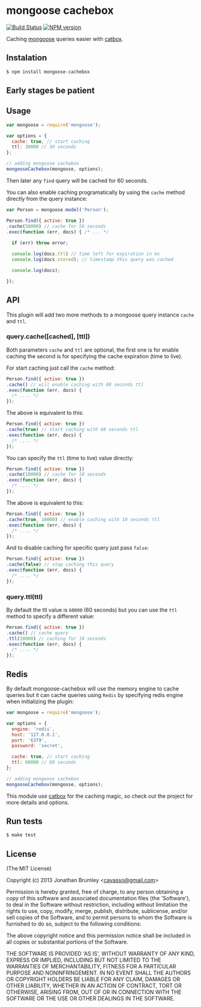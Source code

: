 # mongoose cachebox

[![Build Status](https://travis-ci.org/cayasso/mongoose-cachebox.png?branch=master)](https://travis-ci.org/cayasso/mongoose-cachebox)
[![NPM version](https://badge.fury.io/js/mongoose-cachebox.png)](http://badge.fury.io/js/mongoose-cachebox)

Caching [mongoose](http://http://mongoosejs.com/) queries easier with [catbox](https://github.com/spumko/catbox).

## Instalation

``` bash
$ npm install mongoose-cachebox
```

## Early stages be patient

## Usage

``` javascript
var mongoose = require('mongoose');

var options = {
  cache: true, // start caching
  ttl: 30000 // 30 seconds
};

// adding mongoose cachebox
mongooseCachebox(mongoose, options);
```

Then later any `find` query will be cached for 60 seconds.

You can also enable caching programatically by using the `cache` method directly from the query instance:

``` javascript
var Person = mongoose.model('Person');

Person.find({ active: true })
.cache(50000) // cache for 50 seconds
.exec(function (err, docs) { /* ... */
  
  if (err) throw error;

  console.log(docs.ttl) // time left for expiration in ms
  console.log(docs.stored); // timestamp this query was cached

  console.log(docs);

});

```

## API
This plugin will add two more methods to a mongoose query instance `cache` and `ttl`.

### query.cache([cached], [ttl])

Both parameters `cache` and `ttl` are optional, the first one is for enable caching the second is for specifying the cache expiration (time to live).

For start caching just call the `cache` method:

``` javascript
Person.find({ active: true })
.cache() // will enable caching with 60 seconds ttl
.exec(function (err, docs) {
  /* .... */
});
```

The above is equivalent to this:

``` javascript
Person.find({ active: true })
.cache(true) // start caching with 60 seconds ttl
.exec(function (err, docs) {
  /* .... */
});
```

You can specify the `ttl` (time to live) value directly:

``` javascript
Person.find({ active: true })
.cache(10000) // cache for 10 seconds
.exec(function (err, docs) {
  /* .... */
});
```

The above is equivalent to this:

``` javascript
Person.find({ active: true })
.cache(true, 10000) // enable caching with 10 seconds ttl
.exec(function (err, docs) {
  /* .... */
});
```

And to disable caching for specific query just pass `false`:

``` javascript
Person.find({ active: true })
.cache(false) // stop caching this query
.exec(function (err, docs) {
  /* .... */
});
```

### query.ttl(ttl)

By default the ttl value is `60000` (60 seconds) but you can use the `ttl` method to specify a different value:

``` javascript
Person.find({ active: true })
.cache() // cache query
.ttl(10000) // caching for 10 seconds
.exec(function (err, docs) {
  /* .... */
});
```

## Redis

By default mongoose-cachebox will use the memory engine to cache queries but it can cache queries using `Redis` by specifying redis engine when initializing the plugin:

``` javascript
var mongoose = require('mongoose');

var options = {
  engine: 'redis',
  host: '127.0.0.1',
  port: '6379',
  password: 'secret',

  cache: true, // start caching
  ttl: 60000 // 60 seconds
};

// adding mongoose cachebox
mongooseCachebox(mongoose, options);
```

This module use [catbox](https://github.com/spumko/catbox) for the caching magic, so check out the project for more details and options.

## Run tests

``` bash
$ make test
```

## License

(The MIT License)

Copyright (c) 2013 Jonathan Brumley &lt;cayasso@gmail.com&gt;

Permission is hereby granted, free of charge, to any person obtaining
a copy of this software and associated documentation files (the
'Software'), to deal in the Software without restriction, including
without limitation the rights to use, copy, modify, merge, publish,
distribute, sublicense, and/or sell copies of the Software, and to
permit persons to whom the Software is furnished to do so, subject to
the following conditions:

The above copyright notice and this permission notice shall be
included in all copies or substantial portions of the Software.

THE SOFTWARE IS PROVIDED 'AS IS', WITHOUT WARRANTY OF ANY KIND,
EXPRESS OR IMPLIED, INCLUDING BUT NOT LIMITED TO THE WARRANTIES OF
MERCHANTABILITY, FITNESS FOR A PARTICULAR PURPOSE AND NONINFRINGEMENT.
IN NO EVENT SHALL THE AUTHORS OR COPYRIGHT HOLDERS BE LIABLE FOR ANY
CLAIM, DAMAGES OR OTHER LIABILITY, WHETHER IN AN ACTION OF CONTRACT,
TORT OR OTHERWISE, ARISING FROM, OUT OF OR IN CONNECTION WITH THE
SOFTWARE OR THE USE OR OTHER DEALINGS IN THE SOFTWARE.
